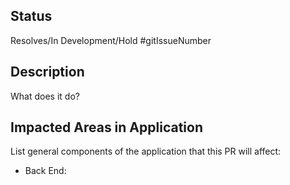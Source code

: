 ## Status
Resolves/In Development/Hold #gitIssueNumber

## Description
What does it do?

## Impacted Areas in Application
List general components of the application that this PR will affect:
* Back End: